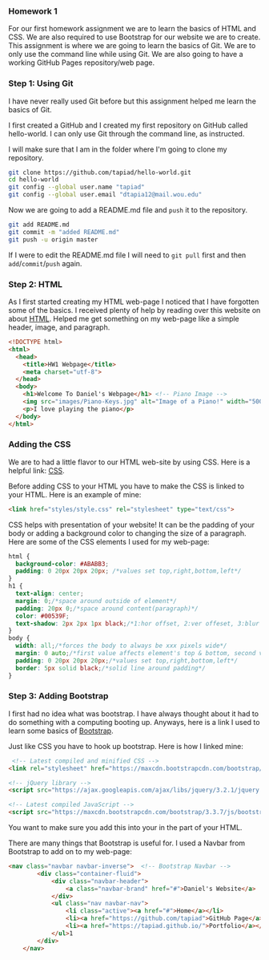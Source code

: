 ### Homework 1

For our first homework assignment we are to learn the basics of HTML and CSS. We are also required to use Bootstrap for our website we are to create. This assignment is where we are going to learn the basics of Git. We are to only use the command line while using Git. We are also going to have a working GitHub Pages repository/web page.

### Step 1: Using Git

I have never really used Git before but this assignment helped me learn the basics of Git. 

I first created a GitHub and I created my first repository on GitHub called hello-world. I can only use Git through the command line, as instructed.

I will make sure that I am in the folder where I'm going to clone my repository.

<!-- Code form  -->
```bash 
git clone https://github.com/tapiad/hello-world.git
cd hello-world
git config --global user.name "tapiad"
git config --global user.email "dtapia12@mail.wou.edu"
``` 

Now we are going to add a README.md file and `push` it to the repository.

```bash
git add README.md 
git commit -m "added README.md"
git push -u origin master
```

If I were to edit the README.md file I will need to `git pull` first and then `add`/`commit`/`push` again.

### Step 2: HTML

As I first started creating my HTML web-page I noticed that I have forgotten some of the basics. I received plenty of help by reading over this website on about [HTML](https://developer.mozilla.org/en-US/docs/Web/HTML). Helped me get something on my web-page like a simple header, image, and paragraph.

```html
<!DOCTYPE html>
<html>
  <head>
    <title>HW1 Webpage</title>
    <meta charset="utf-8">
  </head>
  <body>
  	<h1>Welcome To Daniel's Webpage</h1> <!-- Piano Image -->
	<img src="images/Piano-Keys.jpg" alt="Image of a Piano!" width="500" height="350">
	<p>I love playing the piano</p>
  </body>
</html>
```

### Adding the CSS

We are to had a little flavor to our HTML web-site by using CSS. Here is a helpful link: [CSS](https://developer.mozilla.org/en-US/docs/Web/CSS).

Before adding CSS to your HTML you have to make the CSS is linked to your HTML. Here is an example of mine:

```html
<link href="styles/style.css" rel="stylesheet" type="text/css">
```

CSS helps with presentation of your website! It can be the padding of your body or adding a background color to changing the size of a paragraph. Here are some of the CSS elements I used for my web-page:

```CSS
html {
  background-color: #ABABB3;
  padding: 0 20px 20px 20px; /*values set top,right,bottom,left*/
}
h1 {
  text-align: center;
  margin: 0;/*space around outside of element*/
  padding: 20px 0;/*space around content(paragraph)*/    
  color: #00539F;
  text-shadow: 2px 2px 1px black;/*1:hor offset, 2:ver offeset, 3:blur radius, 4:base color shadow*/
}
body {
  width: all;/*forces the body to always be xxx pixels wide*/
  margin: 0 auto;/*first value affects element's top & bottom, second value right & left*/
  padding: 0 20px 20px 20px;/*values set top,right,bottom,left*/
  border: 5px solid black;/*solid line around padding*/
}
```

### Step 3: Adding Bootstrap

I first had no idea what was bootstrap. I have always thought about it had to do something with a computing booting up. Anyways, here is a link I used to learn some basics of [Bootstrap](https://www.w3schools.com/bootstrap/bootstrap_get_started.asp).

Just like CSS you have to hook up bootstrap. Here is how I linked mine:

```html
 <!-- Latest compiled and minified CSS -->
<link rel="stylesheet" href="https://maxcdn.bootstrapcdn.com/bootstrap/3.3.7/css/bootstrap.min.css">

<!-- jQuery library -->
<script src="https://ajax.googleapis.com/ajax/libs/jquery/3.2.1/jquery.min.js"></script>

<!-- Latest compiled JavaScript -->
<script src="https://maxcdn.bootstrapcdn.com/bootstrap/3.3.7/js/bootstrap.min.js"></script> 
```

You want to make sure you add this into your in the *<head>* part of your HTML.

There are many things that Bootstrap is useful for. I used a Navbar from Bootstrap to add on to my web-page:

```html
<nav class="navbar navbar-inverse">  <!-- Bootstrap Navbar -->
  		<div class="container-fluid">
   			<div class="navbar-header">
      			<a class="navbar-brand" href="#">Daniel's Website</a>
    		</div>
    		<ul class="nav navbar-nav">
      			<li class="active"><a href="#">Home</a></li>
      			<li><a href="https://github.com/tapiad">GitHub Page</a></li>
      			<li><a href="https://tapiad.github.io/">Portfolio</a></li>
    		</ul>1
  		</div>
	</nav>
```
